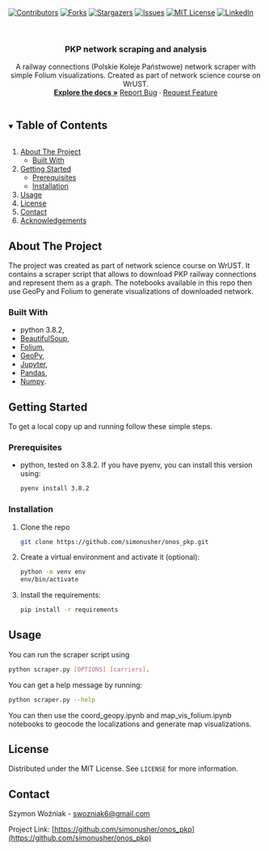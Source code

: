 [![Contributors][contributors-shield]][contributors-url]
[![Forks][forks-shield]][forks-url]
[![Stargazers][stars-shield]][stars-url]
[![Issues][issues-shield]][issues-url]
[![MIT License][license-shield]][license-url]
[![LinkedIn][linkedin-shield]][linkedin-url]



<!-- PROJECT LOGO -->
<br />
<p align="center">
  <h3 align="center">PKP network scraping and analysis</h3>

  <p align="center">
    A railway connections (Polskie Koleje Państwowe) network scraper with simple Folium visualizations. Created as part of network science course on WrUST.
    <br />
    <a href="https://github.com/simonusher/onos_pkp"><strong>Explore the docs »</strong></a>
    <a href="https://github.com/simonusher/onos_pkp/issues">Report Bug</a>
    ·
    <a href="https://github.com/simonusher/onos_pkp/issues">Request Feature</a>
  </p>
</p>



<details open="open">
  <summary><h2 style="display: inline-block">Table of Contents</h2></summary>
  <ol>
    <li>
      <a href="#about-the-project">About The Project</a>
      <ul>
        <li><a href="#built-with">Built With</a></li>
      </ul>
    </li>
    <li>
      <a href="#getting-started">Getting Started</a>
      <ul>
        <li><a href="#prerequisites">Prerequisites</a></li>
        <li><a href="#installation">Installation</a></li>
      </ul>
    </li>
    <li><a href="#usage">Usage</a></li>
    <li><a href="#license">License</a></li>
    <li><a href="#contact">Contact</a></li>
    <li><a href="#acknowledgements">Acknowledgements</a></li>
  </ol>
</details>



<!-- ABOUT THE PROJECT -->
## About The Project
The project was created as part of network science course on WrUST. It contains a scraper script that allows to download PKP railway connections and represent them as a graph. The notebooks available in this repo then use GeoPy and Folium to generate visualizations of downloaded network.

### Built With
* python 3.8.2,
* [BeautifulSoup](https://www.crummy.com/software/BeautifulSoup/bs4/doc/),
* [Folium](https://python-visualization.github.io/folium/),
* [GeoPy](https://geopy.readthedocs.io/en/stable/),
* [Jupyter](https://jupyter.org/),
* [Pandas](https://pandas.pydata.org/),
* [Numpy](https://numpy.org/).



<!-- GETTING STARTED -->
## Getting Started

To get a local copy up and running follow these simple steps.

### Prerequisites
* python, tested on 3.8.2.
If you have pyenv, you can install this version using:
  ```sh
  pyenv install 3.8.2
  ```

### Installation

1. Clone the repo
   ```sh
   git clone https://github.com/simonusher/onos_pkp.git
   ```
2. Create a virtual environment and activate it (optional):
   ```sh
   python -m venv env
   env/bin/activate
   ```
3. Install the requirements:
   ```sh
   pip install -r requirements
   ```



<!-- USAGE EXAMPLES -->
## Usage

You can run the scraper script using
  ```sh
  python scraper.py [OPTIONS] [carriers].
  ```
You can get a help message by running:
  ```sh
  python scraper.py --help
  ```

You can then use the coord_geopy.ipynb and map_vis_folium.ipynb notebooks to geocode the localizations and generate map visualizations.


<!-- LICENSE -->
## License

Distributed under the MIT License. See `LICENSE` for more information.



<!-- CONTACT -->
## Contact

Szymon Woźniak - swozniak6@gmail.com

Project Link: [https://github.com/simonusher/onos_pkp](https://github.com/simonusher/onos_pkp)



[contributors-shield]: https://img.shields.io/github/contributors/simonusher/onos_pkp.svg?style=for-the-badge
[contributors-url]: https://github.com/simonusher/onos_pkp/graphs/contributors
[forks-shield]: https://img.shields.io/github/forks/simonusher/onos_pkp.svg?style=for-the-badge
[forks-url]: https://github.com/simonusher/onos_pkp/network/members
[stars-shield]: https://img.shields.io/github/stars/simonusher/onos_pkp.svg?style=for-the-badge
[stars-url]: https://github.com/simonusher/onos_pkp/stargazers
[issues-shield]: https://img.shields.io/github/issues/simonusher/onos_pkp.svg?style=for-the-badge
[issues-url]: https://github.com/simonusher/onos_pkp/issues
[license-shield]: https://img.shields.io/github/license/simonusher/onos_pkp.svg?style=for-the-badge
[license-url]: https://github.com/simonusher/onos_pkp/blob/master/LICENSE.txt
[linkedin-shield]: https://img.shields.io/badge/-LinkedIn-black.svg?style=for-the-badge&logo=linkedin&colorB=555
[linkedin-url]: https://www.linkedin.com/in/szymon-wo%C5%BAniak-00505318a/